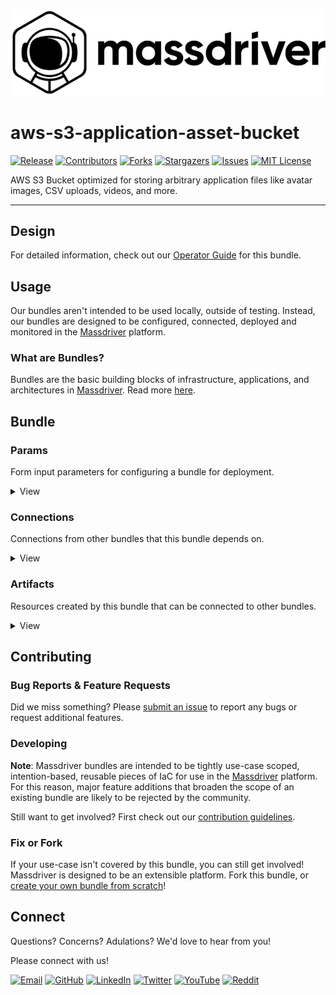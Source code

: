 [![Massdriver][logo]][website]

# aws-s3-application-asset-bucket

[![Release][release_shield]][release_url]
[![Contributors][contributors_shield]][contributors_url]
[![Forks][forks_shield]][forks_url]
[![Stargazers][stars_shield]][stars_url]
[![Issues][issues_shield]][issues_url]
[![MIT License][license_shield]][license_url]


AWS S3 Bucket optimized for storing arbitrary application files like avatar images, CSV uploads, videos, and more.


---

## Design

For detailed information, check out our [Operator Guide](operator.md) for this bundle.

## Usage

Our bundles aren't intended to be used locally, outside of testing. Instead, our bundles are designed to be configured, connected, deployed and monitored in the [Massdriver][website] platform.

### What are Bundles?

Bundles are the basic building blocks of infrastructure, applications, and architectures in [Massdriver][website]. Read more [here](https://docs.massdriver.cloud/concepts/bundles).

## Bundle

### Params

Form input parameters for configuring a bundle for deployment.

<details>
<summary>View</summary>

<!-- PARAMS:START -->

**Params coming soon**

<!-- PARAMS:END -->

</details>

### Connections

Connections from other bundles that this bundle depends on.

<details>
<summary>View</summary>

<!-- CONNECTIONS:START -->

**Connections coming soon**

<!-- CONNECTIONS:END -->

</details>

### Artifacts

Resources created by this bundle that can be connected to other bundles.

<details>
<summary>View</summary>

<!-- ARTIFACTS:START -->

**Artifacts coming soon**

<!-- ARTIFACTS:END -->

</details>

## Contributing

<!-- CONTRIBUTING:START -->

### Bug Reports & Feature Requests

Did we miss something? Please [submit an issue](https://github.com/massdriver-cloud/aws-s3-application-asset-bucket/issues) to report any bugs or request additional features.

### Developing

**Note**: Massdriver bundles are intended to be tightly use-case scoped, intention-based, reusable pieces of IaC for use in the [Massdriver][website] platform. For this reason, major feature additions that broaden the scope of an existing bundle are likely to be rejected by the community.

Still want to get involved? First check out our [contribution guidelines](https://docs.massdriver.cloud/bundles/contributing).

### Fix or Fork

If your use-case isn't covered by this bundle, you can still get involved! Massdriver is designed to be an extensible platform. Fork this bundle, or [create your own bundle from scratch](https://docs.massdriver.cloud/bundles/development)!

<!-- CONTRIBUTING:END -->

## Connect

<!-- CONNECT:START -->

Questions? Concerns? Adulations? We'd love to hear from you!

Please connect with us!

[![Email][email_shield]][email_url]
[![GitHub][github_shield]][github_url]
[![LinkedIn][linkedin_shield]][linkedin_url]
[![Twitter][twitter_shield]][twitter_url]
[![YouTube][youtube_shield]][youtube_url]
[![Reddit][reddit_shield]][reddit_url]

<!-- markdownlint-disable -->

[logo]: https://raw.githubusercontent.com/massdriver-cloud/docs/main/static/img/logo-with-logotype-horizontal-400x110.svg
[docs]: https://docs.massdriver.cloud/?utm_source=github&utm_medium=readme&utm_campaign=aws-s3-application-asset-bucket&utm_content=docs
[website]: https://www.massdriver.cloud/?utm_source=github&utm_medium=readme&utm_campaign=aws-s3-application-asset-bucket&utm_content=website
[github]: https://github.com/massdriver-cloud?utm_source=github&utm_medium=readme&utm_campaign=aws-s3-application-asset-bucket&utm_content=github
[slack]: https://massdriverworkspace.slack.com/?utm_source=github&utm_medium=readme&utm_campaign=aws-s3-application-asset-bucket&utm_content=slack
[linkedin]: https://www.linkedin.com/company/massdriver/?utm_source=github&utm_medium=readme&utm_campaign=aws-s3-application-asset-bucket&utm_content=linkedin



[contributors_shield]: https://img.shields.io/github/contributors/massdriver-cloud/aws-s3-application-asset-bucket.svg?style=for-the-badge
[contributors_url]: https://github.com/massdriver-cloud/aws-s3-application-asset-bucket/graphs/contributors
[forks_shield]: https://img.shields.io/github/forks/massdriver-cloud/aws-s3-application-asset-bucket.svg?style=for-the-badge
[forks_url]: https://github.com/massdriver-cloud/aws-s3-application-asset-bucket/network/members
[stars_shield]: https://img.shields.io/github/stars/massdriver-cloud/aws-s3-application-asset-bucket.svg?style=for-the-badge
[stars_url]: https://github.com/massdriver-cloud/aws-s3-application-asset-bucket/stargazers
[issues_shield]: https://img.shields.io/github/issues/massdriver-cloud/aws-s3-application-asset-bucket.svg?style=for-the-badge
[issues_url]: https://github.com/massdriver-cloud/aws-s3-application-asset-bucket/issues
[release_url]: https://github.com/massdriver-cloud/aws-s3-application-asset-bucket/releases/latest
[release_shield]: https://img.shields.io/github/release/massdriver-cloud/aws-s3-application-asset-bucket.svg?style=for-the-badge
[license_shield]: https://img.shields.io/github/license/massdriver-cloud/aws-s3-application-asset-bucket.svg?style=for-the-badge
[license_url]: https://github.com/massdriver-cloud/aws-s3-application-asset-bucket/blob/main/LICENSE


[email_url]: mailto:support@massdriver.cloud
[email_shield]: https://img.shields.io/badge/email-Massdriver-black.svg?style=for-the-badge&logo=mail.ru&color=000000
[github_url]: mailto:support@massdriver.cloud
[github_shield]: https://img.shields.io/badge/follow-Github-black.svg?style=for-the-badge&logo=github&color=181717
[linkedin_url]: https://linkedin.com/in/massdriver-cloud
[linkedin_shield]: https://img.shields.io/badge/follow-LinkedIn-black.svg?style=for-the-badge&logo=linkedin&color=0A66C2
[twitter_url]: https://twitter.com/massdriver?utm_source=github&utm_medium=readme&utm_campaign=aws-s3-application-asset-bucket&utm_content=twitter
[twitter_shield]: https://img.shields.io/badge/follow-Twitter-black.svg?style=for-the-badge&logo=twitter&color=1DA1F2
[discourse_url]: https://community.massdriver.cloud?utm_source=github&utm_medium=readme&utm_campaign=aws-s3-application-asset-bucket&utm_content=discourse
[discourse_shield]: https://img.shields.io/badge/join-Discourse-black.svg?style=for-the-badge&logo=discourse&color=000000
[youtube_url]: https://www.youtube.com/channel/UCfj8P7MJcdlem2DJpvymtaQ
[youtube_shield]: https://img.shields.io/badge/subscribe-Youtube-black.svg?style=for-the-badge&logo=youtube&color=FF0000
[reddit_url]: https://www.reddit.com/r/massdriver
[reddit_shield]: https://img.shields.io/badge/subscribe-Reddit-black.svg?style=for-the-badge&logo=reddit&color=FF4500

<!-- markdownlint-restore -->

<!-- CONNECT:END -->
